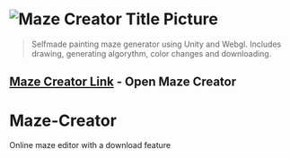 # ![Maze Creator Title Picture](https://github.com/necsii/Maze-Creator/blob/2f92c8b8a90148aad56e0c26947004308ad8b4dc/Screenshots/Logo.jpg)

> Selfmade painting maze generator using Unity and Webgl. Includes drawing, generating algorythm, color changes and downloading.

## [Maze Creator Link](https://necsii.github.io/Maze-Creator/) - Open Maze Creator

# Maze-Creator
Online maze editor with a download feature
